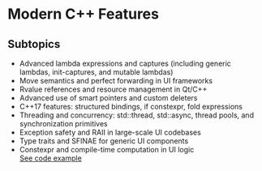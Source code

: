 # Modern C++ Features

## Subtopics
- Advanced lambda expressions and captures (including generic lambdas, init-captures, and mutable lambdas)
- Move semantics and perfect forwarding in UI frameworks
- Rvalue references and resource management in Qt/C++
- Advanced use of smart pointers and custom deleters
- C++17 features: structured bindings, if constexpr, fold expressions
- Threading and concurrency: std::thread, std::async, thread pools, and synchronization primitives
- Exception safety and RAII in large-scale UI codebases
- Type traits and SFINAE for generic UI components
- Constexpr and compile-time computation in UI logic  
  [See code example](code_examples/modern_cpp_features.cpp#L9-L334) 